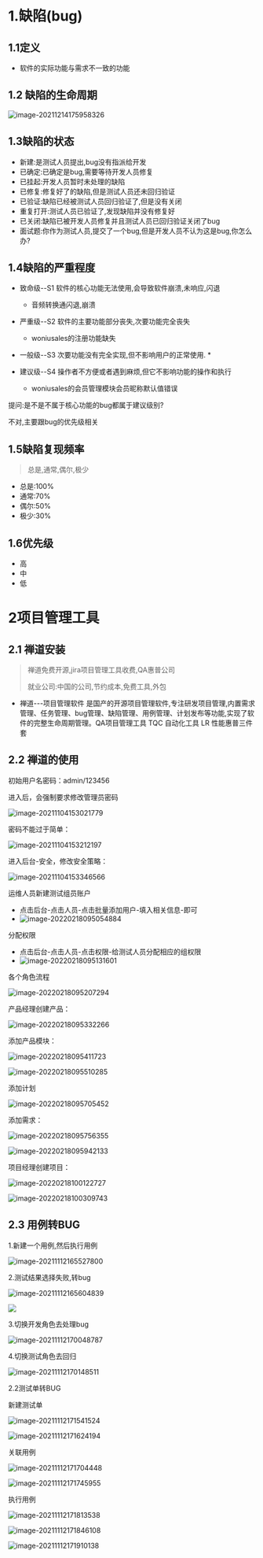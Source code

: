 # 1.缺陷(bug)

## 1.1定义

* 软件的实际功能与需求不一致的功能

## 1.2 缺陷的生命周期

![image-20211214175958326](https://woniumd.oss-cn-hangzhou.aliyuncs.com/test/xiayongxiong/20211214175958.png)

## 1.3缺陷的状态

* 新建:是测试人员提出,bug没有指派给开发
* 已确定:已确定是bug,需要等待开发人员修复
* 已挂起:开发人员暂时未处理的缺陷
* 已修复:修复好了的缺陷,但是测试人员还未回归验证
* 已验证:缺陷已经被测试人员回归验证了,但是没有关闭
* 重复打开:测试人员已验证了,发现缺陷并没有修复好
* 已关闭:缺陷已被开发人员修复并且测试人员已回归验证关闭了bug
* 面试题:你作为测试人员,提交了一个bug,但是开发人员不认为这是bug,你怎么办?

## 1.4缺陷的严重程度

* 致命级--S1	软件的核心功能无法使用,会导致软件崩溃,未响应,闪退
  * 音频转换通闪退,崩溃
* 严重级--S2    软件的主要功能部分丧失,次要功能完全丧失
  * woniusales的注册功能缺失
* 一般级--S3    次要功能没有完全实现,但不影响用户的正常使用.
  * 

* 建议级--S4    操作者不方便或者遇到麻烦,但它不影响功能的操作和执行
  * woniusales的会员管理模块会员昵称默认值错误

提问:是不是不属于核心功能的bug都属于建议级别?

不对,主要跟bug的优先级相关

## 1.5缺陷复现频率

> 总是,通常,偶尔,极少

* 总是:100%
* 通常:70%
* 偶尔:50%
* 极少:30%

## 1.6优先级

* 高
* 中
* 低



# 2项目管理工具

## 2.1 禅道安装

> 禅道免费开源,jira项目管理工具收费,QA惠普公司
>
> 就业公司:中国的公司,节约成本,免费工具,外包

* 禅道---项目管理软件 是国产的开源项目管理软件,专注研发项目管理,内置需求管理、任务管理、bug管理、缺陷管理、用例管理、计划发布等功能,实现了软件的完整生命周期管理。QA项目管理工具  TQC  自动化工具   LR 性能惠普三件套

## 2.2 禅道的使用

初始用户名密码：admin/123456

进入后，会强制要求修改管理员密码

![image-20211104153021779](https://woniumd.oss-cn-hangzhou.aliyuncs.com/test/lilimin/20211104153022.png)

密码不能过于简单：

![image-20211104153212197](https://woniumd.oss-cn-hangzhou.aliyuncs.com/test/lilimin/20211104153212.png)

进入后台-安全，修改安全策略：

![image-20211104153346566](https://woniumd.oss-cn-hangzhou.aliyuncs.com/test/lilimin/20211104153346.png)

运维人员新建测试组员账户

* 点击后台-点击人员-点击批量添加用户-填入相关信息-即可
* ![image-20220218095054884](https://woniumd.oss-cn-hangzhou.aliyuncs.com/test/xiayongxiong/20220218095055.png)

分配权限

* 点击后台-点击人员-点击权限-给测试人员分配相应的组权限
* ![image-20220218095131601](https://woniumd.oss-cn-hangzhou.aliyuncs.com/test/xiayongxiong/20220218095131.png)

各个角色流程

![image-20220218095207294](https://woniumd.oss-cn-hangzhou.aliyuncs.com/test/xiayongxiong/20220218095207.png)



产品经理创建产品：

![image-20220218095332266](https://woniumd.oss-cn-hangzhou.aliyuncs.com/test/xiayongxiong/20220218095332.png)

添加产品模块：

![image-20220218095411723](https://woniumd.oss-cn-hangzhou.aliyuncs.com/test/xiayongxiong/20220218095411.png)

![image-20220218095510285](https://woniumd.oss-cn-hangzhou.aliyuncs.com/test/xiayongxiong/20220218095510.png)

添加计划

![image-20220218095705452](https://woniumd.oss-cn-hangzhou.aliyuncs.com/test/xiayongxiong/20220218095705.png)

添加需求：

![image-20220218095756355](https://woniumd.oss-cn-hangzhou.aliyuncs.com/test/xiayongxiong/20220218095756.png)

![image-20220218095942133](https://woniumd.oss-cn-hangzhou.aliyuncs.com/test/xiayongxiong/20220218095942.png)

项目经理创建项目：

![image-20220218100122727](https://woniumd.oss-cn-hangzhou.aliyuncs.com/test/xiayongxiong/20220218100122.png)

![image-20220218100309743](https://woniumd.oss-cn-hangzhou.aliyuncs.com/test/xiayongxiong/20220218100309.png)

## 2.3 用例转BUG

1.新建一个用例,然后执行用例

![image-20211112165527800](https://woniumd.oss-cn-hangzhou.aliyuncs.com/test/xiayongxiong/20211112165527.png)

2.测试结果选择失败,转bug

![image-20211112165604839](https://woniumd.oss-cn-hangzhou.aliyuncs.com/test/xiayongxiong/20211112165604.png)



![](https://woniumd.oss-cn-hangzhou.aliyuncs.com/test/xiayongxiong/20211112165701.png)

3.切换开发角色去处理bug



![image-20211112170048787](https://woniumd.oss-cn-hangzhou.aliyuncs.com/test/xiayongxiong/20211112170048.png)

4.切换测试角色去回归

![image-20211112170148511](https://woniumd.oss-cn-hangzhou.aliyuncs.com/test/xiayongxiong/20211112170148.png)

2.2测试单转BUG

新建测试单

![image-20211112171541524](https://woniumd.oss-cn-hangzhou.aliyuncs.com/test/xiayongxiong/20211112171541.png)



![image-20211112171624194](https://woniumd.oss-cn-hangzhou.aliyuncs.com/test/xiayongxiong/20211112171624.png)



关联用例

![image-20211112171704448](https://woniumd.oss-cn-hangzhou.aliyuncs.com/test/xiayongxiong/20211112171704.png)





![image-20211112171745955](https://woniumd.oss-cn-hangzhou.aliyuncs.com/test/xiayongxiong/20211112171746.png)

执行用例

![image-20211112171813538](https://woniumd.oss-cn-hangzhou.aliyuncs.com/test/xiayongxiong/20211112171813.png)

![image-20211112171846108](https://woniumd.oss-cn-hangzhou.aliyuncs.com/test/xiayongxiong/20211112171846.png)



![image-20211112171910138](https://woniumd.oss-cn-hangzhou.aliyuncs.com/test/xiayongxiong/20211112171910.png)



​	

